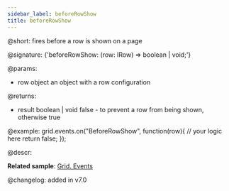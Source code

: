 ```yaml
---
sidebar_label: beforeRowShow
title: beforeRowShow
---          
```


@short: fires before a row is shown on a page

@signature: {'beforeRowShow: (row: IRow) => boolean | void;'}

@params: 
- row   object  an object with a row configuration


@returns:
- result	boolean | void		false - to prevent a row from being shown, otherwise true

@example:
grid.events.on("BeforeRowShow", function(row){
    // your logic here
    return false;
});



@descr:

**Related sample**: [Grid. Events](https://snippet.dhtmlx.com/9zeyp4ds)


@changelog: added in v7.0